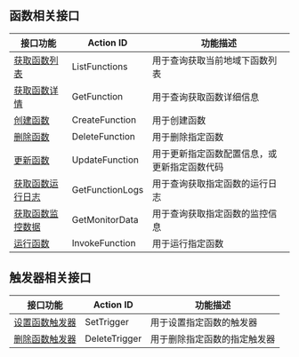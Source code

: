 ##  函数相关接口
| 接口功能 | Action ID | 功能描述
|---------|---------|---------|
| [获取函数列表](https://cloud.tencent.com/document/product/583/9744) | ListFunctions | 用于查询获取当前地域下函数列表
| [获取函数详情](https://cloud.tencent.com/document/product/583/9745) | GetFunction |用于查询获取函数详细信息
| [创建函数](https://cloud.tencent.com/document/product/583/9742) | CreateFunction | 用于创建函数
| [删除函数](https://cloud.tencent.com/document/product/583/9750) | DeleteFunction | 用于删除指定函数
| [更新函数](https://cloud.tencent.com/document/product/583/9743) | UpdateFunction |  用于更新指定函数配置信息，或更新指定函数代码
| [获取函数运行日志](https://cloud.tencent.com/document/product/583/9746) | GetFunctionLogs |  用于查询获取指定函数的运行日志
| [获取函数监控数据](https://cloud.tencent.com/document/product/248/31649) | GetMonitorData |  用于查询获取指定函数的监控信息
| [运行函数](https://cloud.tencent.com/document/product/583/9747) | InvokeFunction |  用于运行指定函数

##  触发器相关接口
| 接口功能 | Action ID | 功能描述
|---------|---------|---------|
| [设置函数触发器](https://cloud.tencent.com/document/product/583/9748) | SetTrigger |  用于设置指定函数的触发器
| [删除函数触发器](https://cloud.tencent.com/document/product/583/9749) | DeleteTrigger |  用于删除指定函数的指定触发器

